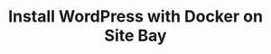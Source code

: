 ---
slug: sitebay-create-a-site
keywords: ["WordPress", "Docker", "Site Bay"]
tags: ["wordpress", "docker", "sitebay"]
description: 'This guide walks you through setting up a WordPress site using Docker on Site Bay, offering a straightforward approach to launching your own website.'
license: '[CC BY-ND 4.0](https://creativecommons.org/licenses/by-nd/4.0)'
published: 2024-04-29
modified: 2024-04-29
modified_by:
  name: Site Bay
title: Install WordPress with Docker on Site Bay
aliases: ['/quick-answers/sitebay/sitebay-create-a-site']
authors: ["Site Bay"]
---